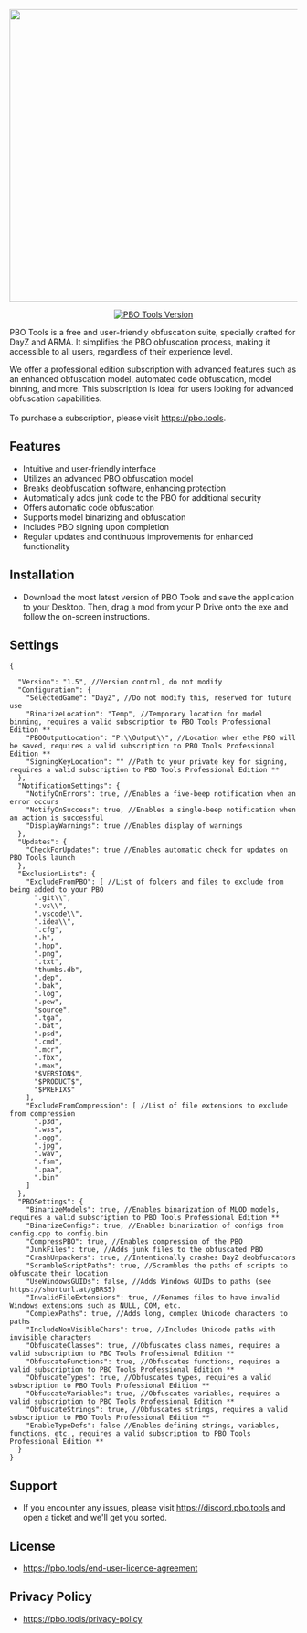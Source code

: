 <p align="center">
    <img src="https://pbo.tools/assets/images/logo.png" width="512">
</p>

<p align="center">
    <a href="https://github.com/PBO-Tools/DayZ-PBO-Obfuscator/releases/latest">
        <img src="https://img.shields.io/badge/Version-1.2.1-blue.svg?style=flat-square" alt="PBO Tools Version">
    </a>
</p>

PBO Tools is a free and user-friendly obfuscation suite, specially crafted for DayZ and ARMA. It simplifies the PBO obfuscation process, making it accessible to all users, regardless of their experience level.

We offer a professional edition subscription with advanced features such as an enhanced obfuscation model, automated code obfuscation, model binning, and more. This subscription is ideal for users looking for advanced obfuscation capabilities. <br><br>To purchase a subscription, please visit https://pbo.tools.

## Features

- Intuitive and user-friendly interface
- Utilizes an advanced PBO obfuscation model
- Breaks deobfuscation software, enhancing protection
- Automatically adds junk code to the PBO for additional security
- Offers automatic code obfuscation
- Supports model binarizing and obfuscation
- Includes PBO signing upon completion
- Regular updates and continuous improvements for enhanced functionality

## Installation

* Download the most latest version of PBO Tools and save the application to your Desktop. Then, drag a mod from your P Drive onto the exe and follow the on-screen instructions.

## Settings
```
{
  
  "Version": "1.5", //Version control, do not modify 
  "Configuration": { 
    "SelectedGame": "DayZ", //Do not modify this, reserved for future use
    "BinarizeLocation": "Temp", //Temporary location for model binning, requires a valid subscription to PBO Tools Professional Edition **
    "PBOOutputLocation": "P:\\Output\\", //Location wher ethe PBO will be saved, requires a valid subscription to PBO Tools Professional Edition **
    "SigningKeyLocation": "" //Path to your private key for signing, requires a valid subscription to PBO Tools Professional Edition **
  },
  "NotificationSettings": {
    "NotifyOnErrors": true, //Enables a five-beep notification when an error occurs
    "NotifyOnSuccess": true, //Enables a single-beep notification when an action is successful
    "DisplayWarnings": true //Enables display of warnings
  },
  "Updates": {
    "CheckForUpdates": true //Enables automatic check for updates on PBO Tools launch
  },
  "ExclusionLists": {
    "ExcludeFromPBO": [ //List of folders and files to exclude from being added to your PBO
      ".git\\",
      ".vs\\",
      ".vscode\\",
      ".idea\\",
      ".cfg",
      ".h",
      ".hpp",
      ".png",
      ".txt",
      "thumbs.db",
      ".dep",
      ".bak",
      ".log",
      ".pew",
      "source",
      ".tga",
      ".bat",
      ".psd",
      ".cmd",
      ".mcr",
      ".fbx",
      ".max",
      "$VERSION$",
      "$PRODUCT$",
      "$PREFIX$"
    ],
    "ExcludeFromCompression": [ //List of file extensions to exclude from compression
      ".p3d",
      ".wss",
      ".ogg",
      ".jpg",
      ".wav",
      ".fsm",
      ".paa",
      ".bin"
    ]
  },
  "PBOSettings": {
    "BinarizeModels": true, //Enables binarization of MLOD models, requires a valid subscription to PBO Tools Professional Edition **
    "BinarizeConfigs": true, //Enables binarization of configs from config.cpp to config.bin
    "CompressPBO": true, //Enables compression of the PBO
    "JunkFiles": true, //Adds junk files to the obfuscated PBO
    "CrashUnpackers": true, //Intentionally crashes DayZ deobfuscators
    "ScrambleScriptPaths": true, //Scrambles the paths of scripts to obfuscate their location
    "UseWindowsGUIDs": false, //Adds Windows GUIDs to paths (see https://shorturl.at/gBRS5)
    "InvalidFileExtensions": true, //Renames files to have invalid Windows extensions such as NULL, COM, etc.
    "ComplexPaths": true, //Adds long, complex Unicode characters to paths
    "IncludeNonVisibleChars": true, //Includes Unicode paths with invisible characters
    "ObfuscateClasses": true, //Obfuscates class names, requires a valid subscription to PBO Tools Professional Edition **
    "ObfuscateFunctions": true, //Obfuscates functions, requires a valid subscription to PBO Tools Professional Edition **
    "ObfuscateTypes": true, //Obfuscates types, requires a valid subscription to PBO Tools Professional Edition **
    "ObfuscateVariables": true, //Obfuscates variables, requires a valid subscription to PBO Tools Professional Edition **
    "ObfuscateStrings": true, //Obfuscates strings, requires a valid subscription to PBO Tools Professional Edition **
    "EnableTypeDefs": false //Enables defining strings, variables, functions, etc., requires a valid subscription to PBO Tools Professional Edition **
  }
}
```

## Support

* If you encounter any issues, please visit https://discord.pbo.tools and open a ticket and we'll get you sorted.

## License
* https://pbo.tools/end-user-licence-agreement

## Privacy Policy
* https://pbo.tools/privacy-policy
